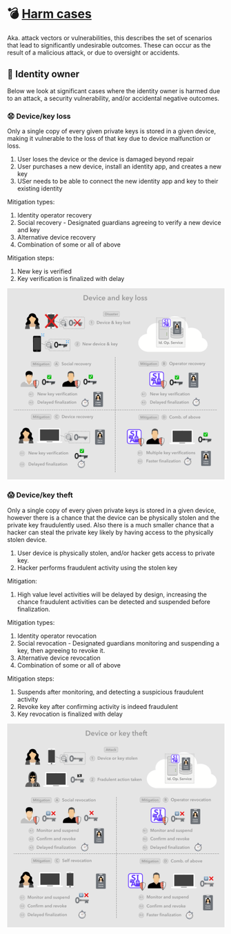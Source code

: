 # 💣 [Harm cases](../../meta/README.md#harm-cases)

Aka. attack vectors or vulnerabilities, this describes the set of scenarios that lead to significantly undesirable outcomes. These can occur as the result of a malicious attack, or due to oversight or accidents.

## 🧑 Identity owner

Below we look at significant cases where the identity owner is harmed due to an attack, a security vulnerability, and/or accidental negative outcomes.

### 😧 Device/key loss

Only a single copy of every given private keys is stored in a given device, making it vulnerable to the loss of that key due to device malfunction or loss.

1. User loses the device or the device is damaged beyond repair
2. User purchases a new device, install an identity app, and creates a new key
3. USer needs to be able to connect the new identity app and key to their existing identity

Mitigation types:

1. Identity operator recovery
2. Social recovery - Designated guardians agreeing to verify a new device and key
3. Alternative device recovery
4. Combination of some or all of above

Mitigation steps:

1. New key is verified
2. Key verification is finalized with delay

![Device and key loss][device-key-loss]

[device-key-loss]: images/device-key-loss.png

### 😱 Device/key theft

Only a single copy of every given private keys is stored in a given device, however there is a chance that the device can be physically stolen and the private key fraudulently used. Also there is a much smaller chance that a hacker can steal the private key likely by having access to the physically stolen device.

1. User device is physically stolen, and/or hacker gets access to private key.
2. Hacker performs fraudulent activity using the stolen key

Mitigation:

1. High value level activities will be delayed by design, increasing the chance fraudulent activities can be detected and suspended before finalization.

Mitigation types:

1. Identity operator revocation
2. Social revocation - Designated guardians monitoring and suspending a key, then agreeing to revoke it.
3. Alternative device revocation
4. Combination of some or all of above

Mitigation steps:

1. Suspends after monitoring, and detecting a suspicious fraudulent activity
2. Revoke key after confirming activity is indeed fraudulent
3. Key revocation is finalized with delay

![Device and/or key theft attack][device-key-theft]

[device-key-theft]: images/device-key-theft.png
